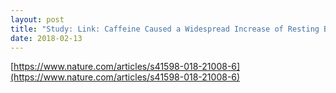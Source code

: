 ```yaml
---
layout: post
title: "Study: Link: Caffeine Caused a Widespread Increase of Resting Brain Entropy"
date: 2018-02-13
---
```

[https://www.nature.com/articles/s41598-018-21008-6](https://www.nature.com/articles/s41598-018-21008-6)
